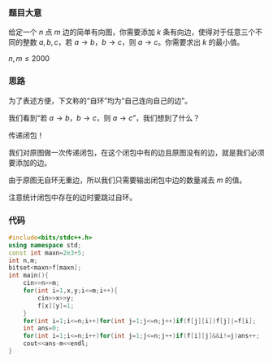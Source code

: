 ### 题目大意
给定一个 $n$ 点 $m$ 边的简单有向图，你需要添加 $k$ 条有向边，使得对于任意三个不同的整数 $a,b,c$，若 $a\rightarrow b$，$b\rightarrow c$，则 $a\rightarrow c$。你需要求出 $k$ 的最小值。

$n,m\le 2000$
### 思路
为了表述方便，下文称的“自环”均为“自己连向自己的边”。

我们看到“若 $a\rightarrow b$，$b\rightarrow c$，则 $a\rightarrow c$”，我们想到了什么？

传递闭包！

我们对原图做一次传递闭包，在这个闭包中有的边且原图没有的边，就是我们必须要添加的边。

由于原图无自环无重边，所以我们只需要输出闭包中边的数量减去 $m$ 的值。

注意统计闭包中存在的边时要跳过自环。
### 代码
```cpp
#include<bits/stdc++.h>
using namespace std;
const int maxn=2e3+5;
int n,m;
bitset<maxn>f[maxn];
int main(){
	cin>>n>>m;
	for(int i=1,x,y;i<=m;i++){
		cin>>x>>y;
		f[x][y]=1;
	}
	for(int i=1;i<=n;i++)for(int j=1;j<=n;j++)if(f[j][i])f[j]|=f[i];
	int ans=0;
	for(int i=1;i<=n;i++)for(int j=1;j<=n;j++)if(f[i][j]&&i!=j)ans++;
	cout<<ans-m<<endl;
}
```
